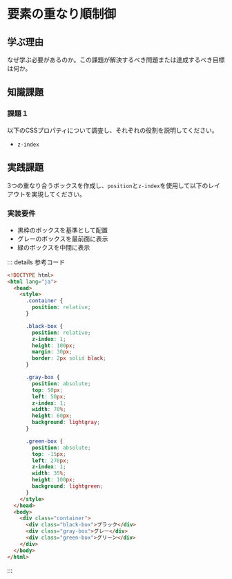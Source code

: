 # 要素の重なり順制御

## 学ぶ理由

なぜ学ぶ必要があるのか。この課題が解決するべき問題または達成するべき目標は何か。

## 知識課題

### 課題１

以下のCSSプロパティについて調査し、それぞれの役割を説明してください。

- `z-index`

## 実践課題

3つの重なり合うボックスを作成し、`position`と`z-index`を使用して以下のレイアウトを実現してください。

### 実装要件

- 黒枠のボックスを基準として配置
- グレーのボックスを最前面に表示
- 緑のボックスを中間に表示

::: details 参考コード

``` html
<!DOCTYPE html>
<html lang="ja">
  <head>
    <style>
      .container {
        position: relative;
      }

      .black-box {
        position: relative;
        z-index: 1;
        height: 100px;
        margin: 30px;
        border: 2px solid black;
      }

      .gray-box {
        position: absolute;
        top: 50px;
        left: 50px;
        z-index: 1;
        width: 70%;
        height: 60px;
        background: lightgray;
      }

      .green-box {
        position: absolute;
        top: -15px;
        left: 270px;
        z-index: 1;
        width: 35%;
        height: 100px;
        background: lightgreen;
      }
    </style>
  </head>
  <body>
    <div class="container">
      <div class="black-box">ブラック</div>
      <div class="gray-box">グレー</div>
      <div class="green-box">グリーン</div>
    </div>
  </body>
</html>
```

:::
